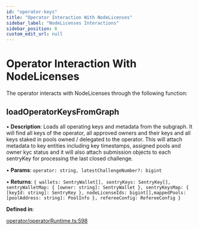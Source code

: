 ```yaml
---
id: "operator-keys"
title: "Operator Interaction With NodeLicenses"
sidebar_label: "NodeLicenses Interactions"
sidebar_position: 6
custom_edit_url: null
---
```


# Operator Interaction With NodeLicenses

The operator interacts with NodeLicenses through the following function:

## loadOperatorKeysFromGraph

• **Description**: Loads all operating keys and metadata from the subgraph. It will find all keys of the operator, all approved owners and their keys and all keys staked in pools owned / delegated to the operator. This will attach metadata to key entities including key timestamps, assigned pools and owner kyc status and it will also attach submission objects to each sentryKey for processing the last closed challenge.

• **Params**: `operator: string, latestChallengeNumber?: bigint`

• **Returns**: `{ wallets: SentryWallet[], sentryKeys: SentryKey[], sentryWalletMap: { [owner: string]: SentryWallet }, sentryKeysMap: { [keyId: string]: SentryKey }, nodeLicenseIds: bigint[],mappedPools: [poolAddress: string]: PoolInfo }, refereeConfig: RefereeConfig }`

**Defined in**:

[operator/operatorRuntime.ts:598](https://github.com/xai-foundation/sentry/blob/fe751c5eb031e20365a15eef1f0eba36a8144d5e/packages/core/src/operator/operatorRuntime.ts#L598)
